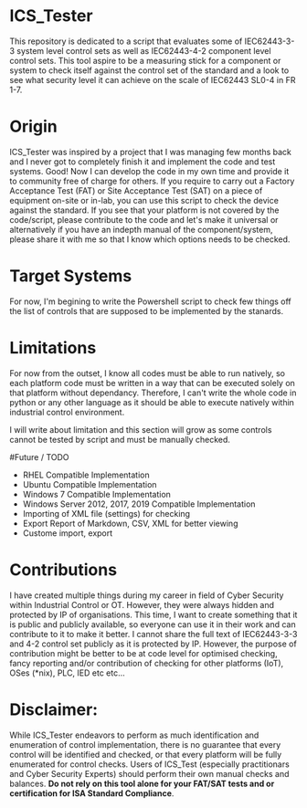 # ICS_Tester
This repository is dedicated to a script that evaluates some of IEC62443-3-3 system level control sets as well as IEC62443-4-2 component level control sets. This tool aspire to be a measuring stick for a component or system to check itself against the control set of the standard and a look to see what security level it can achieve on the scale of IEC62443 SL0-4 in FR 1-7.

# Origin
ICS_Tester was inspired by a project that I was managing few months back and I never got to completely finish it and implement the code and test systems. Good! Now I can develop the code in my own time and provide it to community free of charge for others. If you require to carry out a Factory Acceptance Test (FAT) or Site Acceptance Test (SAT) on a piece of equipment on-site or in-lab, you can use this script to check the device against the standard. 
If you see that your platform is not covered by the code/script, please contribute to the code and let's make it universal or alternatively if you have an indepth manual of the component/system, please share it with me so that I know which options needs to be checked.

# Target Systems
For now, I'm begining to write the Powershell script to check few things off the list of controls that are supposed to be implemented by the stanards. 

# Limitations
For now from the outset, I know all codes must be able to run natively, so each platform code must be written in a way that can be executed solely on that platform without dependancy. Therefore, I can't write the whole code in python or any other language as it should be able to execute natively within industrial control environment.

I will write about limitation and this section will grow as some controls cannot be tested by script and must be manually checked.


#Future / TODO
- RHEL Compatible Implementation
- Ubuntu Compatible Implementation
- Windows 7 Compatible Implementation
- Windows Server 2012, 2017, 2019 Compatible Implementation
- Importing of XML file (settings) for checking
- Export Report of Markdown, CSV, XML for better viewing
- Custome import, export

# Contributions
I have created multiple things during my career in field of Cyber Security within Industrial Control or OT. However, they were always hidden and protected by IP of organisations. This time, I want to create something that it is public and publicly available, so everyone can use it in their work and can contribute to it to make it better.
I cannot share the full text of IEC62443-3-3 and 4-2 control set publicly as it is protected by IP. However, the purpose of contribution might be better to be at code level for optimised checking, fancy reporting and/or contribution of checking for other platforms (IoT), OSes (*nix), PLC, IED etc etc...

# Disclaimer: 
While ICS_Tester endeavors to perform as much identification and enumeration of control implementation, there is no guarantee that every control will be identified and checked, or that every platform will be fully enumerated for control checks. Users of ICS_Test (especially practitionars and Cyber Security Experts) should perform their own manual checks and balances. **Do not rely on this tool alone for your FAT/SAT tests and or certification for ISA Standard Compliance**.
